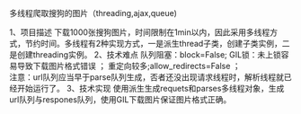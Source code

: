 多线程爬取搜狗的图片（threading,ajax,queue)

1、项目描述
下载1000张搜狗图片，时间限制在1min以内，因此采用多线程方式，节约时间。多线程有2种实现方式，一是派生thread子类，创建子类实例，二是创建threading实例。
2、技术难点
队列阻塞：block=False;      GIL锁：未上锁容易导致下载图片格式错误 ；       重定向较多;allow_redirects=False ；    
注意：url队列应当早于parse队列生成，否者还没出现请求线程时，解析线程就已经开始运行了。
3、技术实现
使用派生生成requets和parses多线程对象，生成url队列与respones队列，使用GIL下载图片保证图片格式正确。
